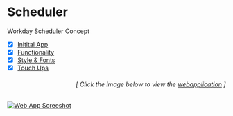 # Scheduler
Workday Scheduler Concept

- [x] [Initital App](https://github.com/luc1dLife/Scheduler/issues/1)
- [x] [Functionality](https://github.com/luc1dLife/Scheduler/issues/2)
- [x] [Style & Fonts](https://github.com/luc1dLife/Scheduler/issues/3)
- [x] [Touch Ups](https://github.com/luc1dLife/Scheduler/issues/4)
<h6><p align="right">[ Click the image below to view the <a href="https://luc1dlife.github.io/Scheduler/">webapplication</a> ]</p></h6>
<a href="https://luc1dlife.github.io/Scheduler/">
  <img src="https://raw.githubusercontent.com/luc1dLife/Scheduler/master/assets/img/Preview.png" alt="Web App Screeshot">
</a>